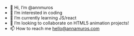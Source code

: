 - 👋 Hi, I’m @annmuros
- 👀 I’m interested in coding
- 🌱 I’m currently learning JS/react
- 💞️ I’m looking to collaborate on HTML5 animation projects!
- 📫 How to reach me hello@annamuros.com

<!---
annmuros/annmuros is a ✨ special ✨ repository because its `README.md` (this file) appears on your GitHub profile.
You can click the Preview link to take a look at your changes.
--->
